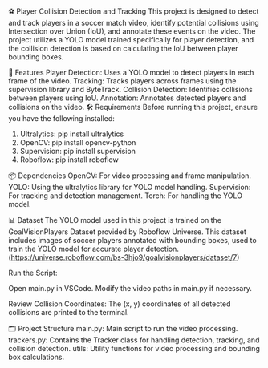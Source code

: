 ⚽ Player Collision Detection and Tracking
This project is designed to detect and track players in a soccer match video, identify potential collisions using Intersection over Union (IoU), and annotate these events on the video. The project utilizes a YOLO model trained specifically for player detection, and the collision detection is based on calculating the IoU between player bounding boxes.

🚀 Features
Player Detection: Uses a YOLO model to detect players in each frame of the video.
Tracking: Tracks players across frames using the supervision library and ByteTrack.
Collision Detection: Identifies collisions between players using IoU.
Annotation: Annotates detected players and collisions on the video.
🛠️ Requirements
Before running this project, ensure you have the following installed:

1. Ultralytics:
pip install ultralytics
2. OpenCV:
pip install opencv-python
3. Supervision:
pip install supervision
4. Roboflow:
pip install roboflow

📦 Dependencies
OpenCV: For video processing and frame manipulation.
YOLO: Using the ultralytics library for YOLO model handling.
Supervision: For tracking and detection management.
Torch: For handling the YOLO model.


📊 Dataset
The YOLO model used in this project is trained on the GoalVisionPlayers Dataset provided by Roboflow Universe. This dataset includes images of soccer players annotated with bounding boxes, used to train the YOLO model for accurate player detection. (https://universe.roboflow.com/bs-3hjo9/goalvisionplayers/dataset/7)

Run the Script:

Open main.py in VSCode.
Modify the video paths in main.py if necessary.

Review Collision Coordinates:
The (x, y) coordinates of all detected collisions are printed to the terminal.

🗂️ Project Structure
main.py: Main script to run the video processing.
trackers.py: Contains the Tracker class for handling detection, tracking, and collision detection.
utils: Utility functions for video processing and bounding box calculations.